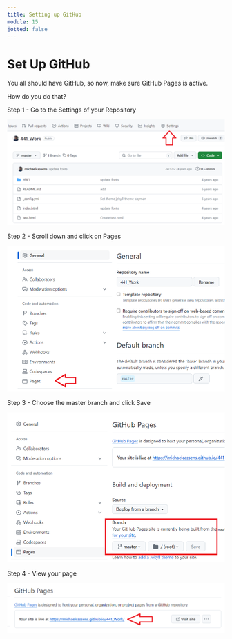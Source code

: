 ```yaml
---
title: Setting up GitHub
module: 15
jotted: false
---
```


# Set Up GitHub

You all should have GitHub, so now, make sure GitHub Pages is active.

How do you do that?

Step 1 - Go to the Settings of your Repository

<img src="../imgs/Step1.png">

Step 2 - Scroll down and click on Pages

<img src="../imgs/Step2.png">

Step 3 - Choose the master branch and click Save

<img src="../imgs/Step3.png">

Step 4 - View your page

<img src="../imgs/Step4.png">
